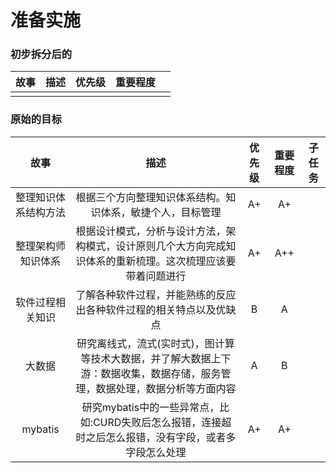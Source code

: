 <link rel="stylesheet" href="../../styles/website.css">

# 准备实施

### 初步拆分后的

|故事|描述|优先级|重要程度||
|:---:|:---:|:---:|:---:|:---:|
|||||

### 原始的目标

|故事|描述|优先级|重要程度|子任务|
|:---:|:---:|:---:|:---:|:---:|
|整理知识体系结构方法|根据三个方向整理知识体系结构。知识体系，敏捷个人，目标管理|<div class="a_plus">A+</div>|<div class="a_plus">A+</div>||
|整理架构师知识体系|根据设计模式，分析与设计方法，架构模式，设计原则几个大方向完成知识体系的重新梳理。这次梳理应该要带着问题进行|<lable class="a_plus">A+</div>|A++||
|软件过程相关知识|了解各种软件过程，并能熟练的反应出各种软件过程的相关特点以及优缺点|B|A||
|大数据|研究离线式，流式(实时式)，图计算等技术大数据，并了解大数据上下游：数据收集，数据存储，服务管理，数据处理，数据分析等方面内容|A|B||
|mybatis|研究mybatis中的一些异常点，比如:CURD失败后怎么报错，连接超时之后怎么报错，没有字段，或者多字段怎么处理|<div class="a_plus">A+</div>|<div class="a_plus">A+</div>||



